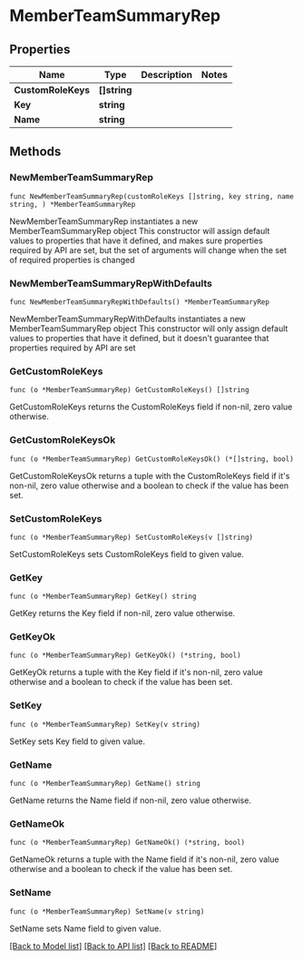 # MemberTeamSummaryRep

## Properties

Name | Type | Description | Notes
------------ | ------------- | ------------- | -------------
**CustomRoleKeys** | **[]string** |  | 
**Key** | **string** |  | 
**Name** | **string** |  | 

## Methods

### NewMemberTeamSummaryRep

`func NewMemberTeamSummaryRep(customRoleKeys []string, key string, name string, ) *MemberTeamSummaryRep`

NewMemberTeamSummaryRep instantiates a new MemberTeamSummaryRep object
This constructor will assign default values to properties that have it defined,
and makes sure properties required by API are set, but the set of arguments
will change when the set of required properties is changed

### NewMemberTeamSummaryRepWithDefaults

`func NewMemberTeamSummaryRepWithDefaults() *MemberTeamSummaryRep`

NewMemberTeamSummaryRepWithDefaults instantiates a new MemberTeamSummaryRep object
This constructor will only assign default values to properties that have it defined,
but it doesn't guarantee that properties required by API are set

### GetCustomRoleKeys

`func (o *MemberTeamSummaryRep) GetCustomRoleKeys() []string`

GetCustomRoleKeys returns the CustomRoleKeys field if non-nil, zero value otherwise.

### GetCustomRoleKeysOk

`func (o *MemberTeamSummaryRep) GetCustomRoleKeysOk() (*[]string, bool)`

GetCustomRoleKeysOk returns a tuple with the CustomRoleKeys field if it's non-nil, zero value otherwise
and a boolean to check if the value has been set.

### SetCustomRoleKeys

`func (o *MemberTeamSummaryRep) SetCustomRoleKeys(v []string)`

SetCustomRoleKeys sets CustomRoleKeys field to given value.


### GetKey

`func (o *MemberTeamSummaryRep) GetKey() string`

GetKey returns the Key field if non-nil, zero value otherwise.

### GetKeyOk

`func (o *MemberTeamSummaryRep) GetKeyOk() (*string, bool)`

GetKeyOk returns a tuple with the Key field if it's non-nil, zero value otherwise
and a boolean to check if the value has been set.

### SetKey

`func (o *MemberTeamSummaryRep) SetKey(v string)`

SetKey sets Key field to given value.


### GetName

`func (o *MemberTeamSummaryRep) GetName() string`

GetName returns the Name field if non-nil, zero value otherwise.

### GetNameOk

`func (o *MemberTeamSummaryRep) GetNameOk() (*string, bool)`

GetNameOk returns a tuple with the Name field if it's non-nil, zero value otherwise
and a boolean to check if the value has been set.

### SetName

`func (o *MemberTeamSummaryRep) SetName(v string)`

SetName sets Name field to given value.



[[Back to Model list]](../README.md#documentation-for-models) [[Back to API list]](../README.md#documentation-for-api-endpoints) [[Back to README]](../README.md)


